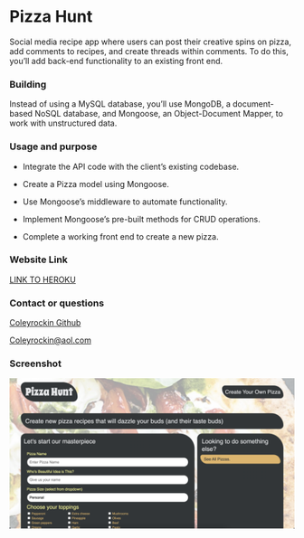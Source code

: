 # Pizza Hunt
Social media recipe app where users can post their creative spins on pizza, add comments to recipes, and create threads within comments. To do this, you’ll add back-end functionality to an existing front end.


### Building
Instead of using a MySQL database, you’ll use MongoDB, a document-based NoSQL database, and Mongoose, an Object-Document Mapper, to work with unstructured data.

### Usage and purpose
* Integrate the API code with the client’s existing codebase.

* Create a Pizza model using Mongoose.

* Use Mongoose’s middleware to automate functionality.

* Implement Mongoose’s pre-built methods for CRUD operations.

* Complete a working front end to create a new pizza.

### Website Link
[LINK TO HEROKU](https://pizzabloglv.herokuapp.com/)

### Contact or questions
[Coleyrockin Github](https://github.com/coleyrockin)

[Coleyrockin@aol.com](mailto:coleyrockin@aol.com)

### Screenshot
![img](./img/pizza-hunt-sc.png)